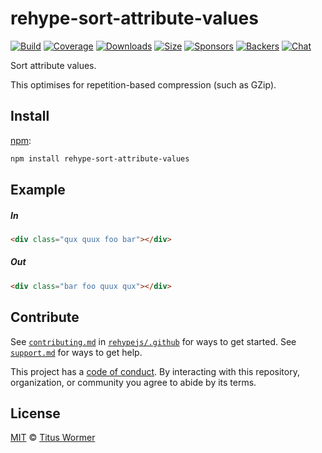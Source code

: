 <!--This file is generated by `build-packages.js`-->

# rehype-sort-attribute-values

[![Build][build-badge]][build]
[![Coverage][coverage-badge]][coverage]
[![Downloads][downloads-badge]][downloads]
[![Size][size-badge]][size]
[![Sponsors][sponsors-badge]][collective]
[![Backers][backers-badge]][collective]
[![Chat][chat-badge]][chat]

Sort attribute values.

This optimises for repetition-based compression (such as GZip).

## Install

[npm][]:

```sh
npm install rehype-sort-attribute-values
```

## Example

##### In

```html
<div class="qux quux foo bar"></div>
```

##### Out

```html
<div class="bar foo quux qux"></div>
```

## Contribute

See [`contributing.md`][contributing] in [`rehypejs/.github`][health] for ways
to get started.
See [`support.md`][support] for ways to get help.

This project has a [code of conduct][coc].
By interacting with this repository, organization, or community you agree to
abide by its terms.

## License

[MIT][license] © [Titus Wormer][author]

[build-badge]: https://img.shields.io/travis/rehypejs/rehype-minify.svg

[build]: https://travis-ci.org/rehypejs/rehype-minify

[coverage-badge]: https://img.shields.io/codecov/c/github/rehypejs/rehype-minify.svg

[coverage]: https://codecov.io/github/rehypejs/rehype-minify

[downloads-badge]: https://img.shields.io/npm/dm/rehype-sort-attribute-values.svg

[downloads]: https://www.npmjs.com/package/rehype-sort-attribute-values

[size-badge]: https://img.shields.io/bundlephobia/minzip/rehype-sort-attribute-values.svg

[size]: https://bundlephobia.com/result?p=rehype-sort-attribute-values

[sponsors-badge]: https://opencollective.com/unified/sponsors/badge.svg

[backers-badge]: https://opencollective.com/unified/backers/badge.svg

[collective]: https://opencollective.com/unified

[chat-badge]: https://img.shields.io/badge/chat-spectrum-7b16ff.svg

[chat]: https://spectrum.chat/unified/rehype

[npm]: https://docs.npmjs.com/cli/install

[health]: https://github.com/rehypejs/.github

[contributing]: https://github.com/rehypejs/.github/blob/master/contributing.md

[support]: https://github.com/rehypejs/.github/blob/master/support.md

[coc]: https://github.com/rehypejs/.github/blob/master/code-of-conduct.md

[license]: https://github.com/rehypejs/rehype-minify/blob/master/license

[author]: https://wooorm.com
